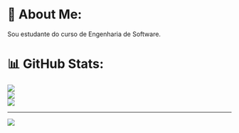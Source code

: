 # 💫 About Me:
Sou estudante do curso de Engenharia de Software.

# 📊 GitHub Stats:
![](https://github-readme-stats.vercel.app/api?username=gabrielvitorsd&theme=vue&hide_border=false&include_all_commits=false&count_private=false)<br/>
![](https://github-readme-streak-stats.herokuapp.com/?user=gabrielvitorsd&theme=vue&hide_border=false)<br/>
![](https://github-readme-stats.vercel.app/api/top-langs/?username=gabrielvitorsd&theme=vue&hide_border=false&include_all_commits=false&count_private=false&layout=compact)

---
[![](https://visitcount.itsvg.in/api?id=gabrielvitorsd&icon=0&color=0)](https://visitcount.itsvg.in)

<!-- Proudly created with GPRM ( https://gprm.itsvg.in ) -->
